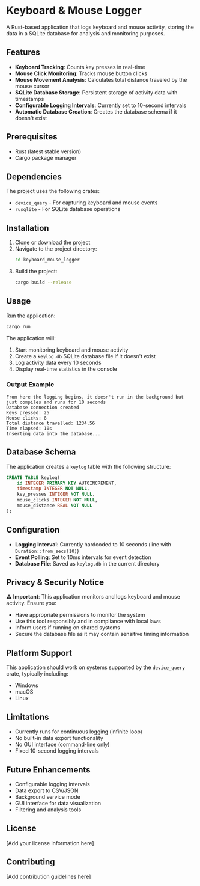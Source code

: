 # Keyboard & Mouse Logger

A Rust-based application that logs keyboard and mouse activity, storing the data in a SQLite database for analysis and monitoring purposes.

## Features

- **Keyboard Tracking**: Counts key presses in real-time
- **Mouse Click Monitoring**: Tracks mouse button clicks
- **Mouse Movement Analysis**: Calculates total distance traveled by the mouse cursor
- **SQLite Database Storage**: Persistent storage of activity data with timestamps
- **Configurable Logging Intervals**: Currently set to 10-second intervals
- **Automatic Database Creation**: Creates the database schema if it doesn't exist

## Prerequisites

- Rust (latest stable version)
- Cargo package manager

## Dependencies

The project uses the following crates:

- `device_query` - For capturing keyboard and mouse events
- `rusqlite` - For SQLite database operations

## Installation

1. Clone or download the project
2. Navigate to the project directory:
   ```bash
   cd keyboard_mouse_logger
   ```
3. Build the project:
   ```bash
   cargo build --release
   ```

## Usage

Run the application:

```bash
cargo run
```

The application will:

1. Start monitoring keyboard and mouse activity
2. Create a `keylog.db` SQLite database file if it doesn't exist
3. Log activity data every 10 seconds
4. Display real-time statistics in the console

### Output Example

```
From here the logging begins, it doesn't run in the background but just compiles and runs for 10 seconds
Database connection created
Keys pressed: 25
Mouse clicks: 8
Total distance travelled: 1234.56
Time elapsed: 10s
Inserting data into the database...
```

## Database Schema

The application creates a `keylog` table with the following structure:

```sql
CREATE TABLE keylog(
    id INTEGER PRIMARY KEY AUTOINCREMENT,
    timestamp INTEGER NOT NULL,
    key_presses INTEGER NOT NULL,
    mouse_clicks INTEGER NOT NULL,
    mouse_distance REAL NOT NULL
);
```

## Configuration

- **Logging Interval**: Currently hardcoded to 10 seconds (line with `Duration::from_secs(10)`)
- **Event Polling**: Set to 10ms intervals for event detection
- **Database File**: Saved as `keylog.db` in the current directory

## Privacy & Security Notice

⚠️ **Important**: This application monitors and logs keyboard and mouse activity. Ensure you:

- Have appropriate permissions to monitor the system
- Use this tool responsibly and in compliance with local laws
- Inform users if running on shared systems
- Secure the database file as it may contain sensitive timing information

## Platform Support

This application should work on systems supported by the `device_query` crate, typically including:

- Windows
- macOS
- Linux

## Limitations

- Currently runs for continuous logging (infinite loop)
- No built-in data export functionality
- No GUI interface (command-line only)
- Fixed 10-second logging intervals

## Future Enhancements

- Configurable logging intervals
- Data export to CSV/JSON
- Background service mode
- GUI interface for data visualization
- Filtering and analysis tools

## License

[Add your license information here]

## Contributing

[Add contribution guidelines here]
